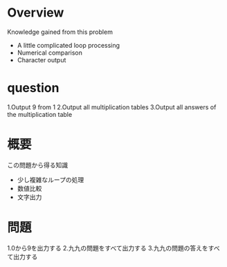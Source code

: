 # Overview
Knowledge gained from this problem


* A little complicated loop processing
* Numerical comparison
* Character output

# question
1.Output 9 from 1
2.Output all multiplication tables
3.Output all answers of the multiplication table

# 概要
この問題から得る知識

* 少し複雑なループの処理
* 数値比較
* 文字出力

# 問題
1.0から9を出力する
2.九九の問題をすべて出力する
3.九九の問題の答えをすべて出力する